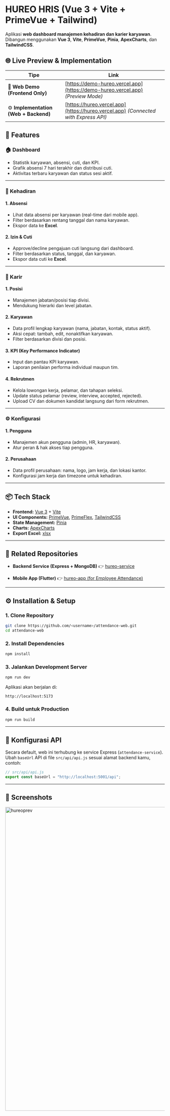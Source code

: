# HUREO HRIS (Vue 3 + Vite + PrimeVue + Tailwind)

Aplikasi **web dashboard manajemen kehadiran dan karier karyawan**.
Dibangun menggunakan **Vue 3**, **Vite**, **PrimeVue**, **Pinia**, **ApexCharts**, dan **TailwindCSS**.

## 🌐 Live Preview & Implementation
| Tipe                                  | Link                                                                                          |
| ------------------------------------- | --------------------------------------------------------------------------------------------- |
| 🧩 **Web Demo (Frontend Only)**       | [https://demo-hureo.vercel.app](https://demo-hureo.vercel.app) *(Preview Mode)*       |
| ⚙️ **Implementation (Web + Backend)** | [https://hureo.vercel.app](https://hureo.vercel.app) *(Connected with Express API)* |

## 🚀 Features

### 🏠 Dashboard

* Statistik karyawan, absensi, cuti, dan KPI.
* Grafik absensi 7 hari terakhir dan distribusi cuti.
* Aktivitas terbaru karyawan dan status sesi aktif.

---

### 👥 Kehadiran

#### 1. **Absensi**

* Lihat data absensi per karyawan (real-time dari mobile app).
* Filter berdasarkan rentang tanggal dan nama karyawan.
* Ekspor data ke **Excel**.

#### 2. **Izin & Cuti**

* Approve/decline pengajuan cuti langsung dari dashboard.
* Filter berdasarkan status, tanggal, dan karyawan.
* Ekspor data cuti ke **Excel**.

---

### 💼 Karir

#### 1. **Posisi**

* Manajemen jabatan/posisi tiap divisi.
* Mendukung hierarki dan level jabatan.

#### 2. **Karyawan**

* Data profil lengkap karyawan (nama, jabatan, kontak, status aktif).
* Aksi cepat: tambah, edit, nonaktifkan karyawan.
* Filter berdasarkan divisi dan posisi.

#### 3. **KPI (Key Performance Indicator)**

* Input dan pantau KPI karyawan.
* Laporan penilaian performa individual maupun tim.

#### 4. **Rekrutmen**

* Kelola lowongan kerja, pelamar, dan tahapan seleksi.
* Update status pelamar (review, interview, accepted, rejected).
* Upload CV dan dokumen kandidat langsung dari form rekrutmen.

---

### ⚙️ Konfigurasi

#### 1. **Pengguna**

* Manajemen akun pengguna (admin, HR, karyawan).
* Atur peran & hak akses tiap pengguna.

#### 2. **Perusahaan**

* Data profil perusahaan: nama, logo, jam kerja, dan lokasi kantor.
* Konfigurasi jam kerja dan timezone untuk kehadiran.

---

## 📦 Tech Stack

* **Frontend:** [Vue 3](https://vuejs.org/) + [Vite](https://vitejs.dev/)
* **UI Components:** [PrimeVue](https://primevue.org/), [PrimeFlex](https://primeflex.org/), [TailwindCSS](https://tailwindcss.com/)
* **State Management:** [Pinia](https://pinia.vuejs.org/)
* **Charts:** [ApexCharts](https://apexcharts.com/)
* **Export Excel:** [xlsx](https://www.npmjs.com/package/xlsx)

---

## 🔗 Related Repositories

* **Backend Service (Express + MongoDB)**
  👉 [hureo-service](https://github.com/viraalfita/hureo-service)

* **Mobile App (Flutter)**
  👉 [hureo-app (for Employee Attendance)](https://github.com/viraalfita/hureo-app)

---

## ⚙️ Installation & Setup

### 1. Clone Repository

```bash
git clone https://github.com/<username>/attendance-web.git
cd attendance-web
```

### 2. Install Dependencies

```bash
npm install
```

### 3. Jalankan Development Server

```bash
npm run dev
```

Aplikasi akan berjalan di:

```
http://localhost:5173
```

### 4. Build untuk Production

```bash
npm run build
```

---

## 🔧 Konfigurasi API

Secara default, web ini terhubung ke service Express (`attendance-service`).
Ubah `baseUrl` API di file `src/api/api.js` sesuai alamat backend kamu, contoh:

```js
// src/api/api.js
export const baseUrl = "http://localhost:5001/api";
```

---

## 📸 Screenshots

<img width="1920" height="960" alt="hureoprev" src="https://github.com/user-attachments/assets/1a7c21dc-d571-4118-b8af-f572a12db2aa" />

